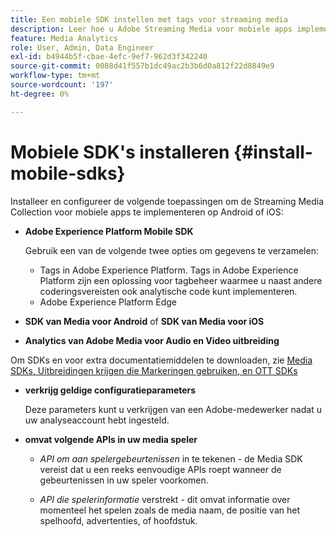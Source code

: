 ```yaml
---
title: Een mobiele SDK instellen met tags voor streaming media
description: Leer hoe u Adobe Streaming Media voor mobiele apps implementeert.
feature: Media Analytics
role: User, Admin, Data Engineer
exl-id: b4944b5f-cbae-4efc-9ef7-962d3f342240
source-git-commit: 0088d41f557b1dc49ac2b3b6d0a812f22d8849e9
workflow-type: tm+mt
source-wordcount: '197'
ht-degree: 0%

---
```


# Mobiele SDK&#39;s installeren {#install-mobile-sdks}

Installeer en configureer de volgende toepassingen om de Streaming Media Collection voor mobiele apps te implementeren op Android of iOS:

* **Adobe Experience Platform Mobile SDK**

  Gebruik een van de volgende twee opties om gegevens te verzamelen:
   * Tags in Adobe Experience Platform. Tags in Adobe Experience Platform zijn een oplossing voor tagbeheer waarmee u naast andere coderingsvereisten ook analytische code kunt implementeren.
   * Adobe Experience Platform Edge

* **SDK van Media voor Android** of **SDK van Media voor iOS**

* **Analytics van Adobe Media voor Audio en Video uitbreiding**

Om SDKs en voor extra documentatiemiddelen te downloaden, zie [ Media SDKs, Uitbreidingen krijgen die Markeringen gebruiken, en OTT SDKs ](/help/getting-started/download-sdks.md)

* **verkrijg geldige configuratieparameters**

  Deze parameters kunt u verkrijgen van een Adobe-medewerker nadat u uw analyseaccount hebt ingesteld.

* **omvat volgende APIs in uw media speler**

   * *API om aan spelergebeurtenissen* in te tekenen - de Media SDK vereist dat u een reeks eenvoudige APIs roept wanneer de gebeurtenissen in uw speler voorkomen.

   * *API die spelerinformatie* verstrekt - dit omvat informatie over momenteel het spelen zoals de media naam, de positie van het spelhoofd, advertenties, of hoofdstuk.
